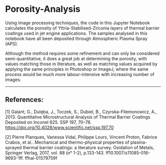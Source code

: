 # Porosity-Analysis
Using image processing techniques, the code in this Jupyter Notebook calculates the porosity of Yttria-Stabilised-Zirconia layers of thermal barrier coatings used in jet engine applications. The samples analysed in this notebook have all been deposited through Atmospheric Plasma Spray (APS).

Although the method requires some refinement and can only be considered semi-quantitative, it does a great job at determining the porosity, with values matching those in literature, as well as matching values acquired by applying the same principles in Photoshop or ImageJ, where the same process would be much more labour-intensive with increasing number of images.

---
## References:
[1] Galant, G., Dulęba, J., Toczek, S., Dubiel, B., Czyrska-Filemonowicz, A., 2013. Quantitative Microstructural Analysis of Thermal Barrier Coatings Deposited on Inconel 625. SSP 197, 70–76. https://doi.org/10.4028/www.scientific.net/ssp.197.70 

[2] Pierre Planques, Vanessa Vidal, Philippe Lours, Vincent Proton, Fabrice Crabos, et al.. Mechanical and thermo-physical properties of plasma-sprayed thermal barrier coatings: a literature survey. Oxidation of Metals, Springer Verlag, 2017, vol. 88 (n° 1-2), p.133-143. ff10.1007/s11085-016-9693-1ff.
ffhal-01579759f
